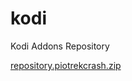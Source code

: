 # kodi
Kodi Addons Repository

[repository.piotrekcrash.zip](https://github.com/piotrekcrash/kodi/blob/main/resources/repository.piotrekcrash/repository.piotrekcrash-1.0.5.zip)
